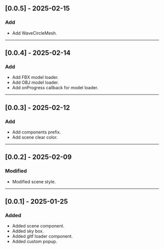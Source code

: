 ## [0.0.5] - 2025-02-15

### Add

- Add WaveCircleMesh.

---

## [0.0.4] - 2025-02-14

### Add

- Add FBX model loader.
- Add OBJ model loader.
- Add onProgress callback for model loader.

---

## [0.0.3] - 2025-02-12

### Add

- Add components prefix.
- Add scene clear color.

---

## [0.0.2] - 2025-02-09

### Modified

- Modified scene style.

---

## [0.0.1] - 2025-01-25

### Added

- Added scene component.
- Added sky box.
- Added gltf loader component.
- Added custom popup.

